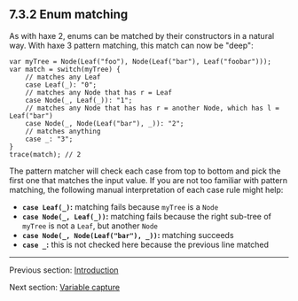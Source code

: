 ## 7.3.2 Enum matching

As with haxe 2, enums can be matched by their constructors in a natural way. With haxe 3 pattern matching, this match can now be "deep":

```
var myTree = Node(Leaf("foo"), Node(Leaf("bar"), Leaf("foobar")));
var match = switch(myTree) {
	// matches any Leaf
	case Leaf(_): "0";
	// matches any Node that has r = Leaf
	case Node(_, Leaf(_)): "1";
	// matches any Node that has has r = another Node, which has l = Leaf("bar")
	case Node(_, Node(Leaf("bar"), _)): "2";
	// matches anything
	case _: "3";
}
trace(match); // 2
```

The pattern matcher will check each case from top to bottom and pick the first one that matches the input value. If you are not too familiar with pattern matching, the following manual interpretation of each case rule might help:



* **`case Leaf(_)`:** matching fails because `myTree` is a `Node`
* **`case Node(_, Leaf(_))`:** matching fails because the right sub-tree of `myTree` is not a `Leaf`, but another `Node`
* **`case Node(_, Node(Leaf("bar"), _))`:** matching succeeds
* **`case _`:** this is not checked here because the previous line matched

---

Previous section: [Introduction](https://github.com/Simn/HaxeManual/tree/master/md/manual/7.3.1-Introduction.md)

Next section: [Variable capture](https://github.com/Simn/HaxeManual/tree/master/md/manual/7.3.3-Variable_capture.md)